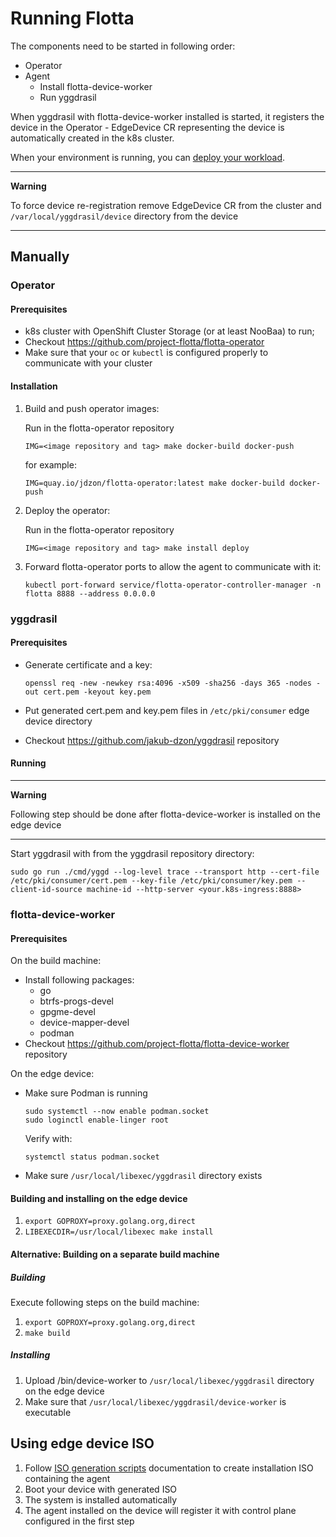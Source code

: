 # Running Flotta

The components need to be started in following order:
 - Operator
 - Agent
   - Install flotta-device-worker
   - Run yggdrasil

When yggdrasil with flotta-device-worker installed is started, it registers the device in the Operator -  EdgeDevice CR representing the device is automatically created in the k8s cluster.

When your environment is running, you can [deploy your workload](deploying-workloads.md).

---
**Warning** 

To force device re-registration remove EdgeDevice CR from the cluster and `/var/local/yggdrasil/device` directory from the device

---

## Manually

### Operator

#### Prerequisites

 - k8s cluster with OpenShift Cluster Storage (or at least NooBaa) to run;
 - Checkout https://github.com/project-flotta/flotta-operator
 - Make sure that your `oc` or `kubectl` is configured properly to communicate with your cluster

#### Installation

1. Build and push operator images:
   
   Run in the flotta-operator repository
   
   `IMG=<image repository and tag> make docker-build docker-push`

    for example:

   `IMG=quay.io/jdzon/flotta-operator:latest make docker-build docker-push`
2. Deploy the operator:

   Run in the flotta-operator repository
 
   `IMG=<image repository and tag> make install deploy`
3. Forward flotta-operator ports to allow the agent to communicate with it:
 
   `kubectl port-forward service/flotta-operator-controller-manager -n flotta 8888 --address 0.0.0.0`

### yggdrasil

#### Prerequisites

- Generate certificate and a key:

  `openssl req -new -newkey rsa:4096 -x509 -sha256 -days 365 -nodes -out cert.pem -keyout key.pem`
- Put generated cert.pem and key.pem files in `/etc/pki/consumer` edge device directory 
- Checkout https://github.com/jakub-dzon/yggdrasil repository

#### Running

---
**Warning**

Following step should be done after flotta-device-worker is installed on the edge device

---

Start yggdrasil with from the yggdrasil repository directory:

`sudo go run ./cmd/yggd --log-level trace --transport http --cert-file /etc/pki/consumer/cert.pem --key-file /etc/pki/consumer/key.pem --client-id-source machine-id --http-server <your.k8s-ingress:8888>`

### flotta-device-worker

#### Prerequisites

On the build machine:

- Install following packages:
  - go 
  - btrfs-progs-devel
  - gpgme-devel
  - device-mapper-devel
  - podman
- Checkout https://github.com/project-flotta/flotta-device-worker repository 

On the edge device:
 
- Make sure Podman is running
  ```shell
  sudo systemctl --now enable podman.socket
  sudo loginctl enable-linger root
  ```

  Verify with:
  ```shell
  systemctl status podman.socket
  ```
- Make sure `/usr/local/libexec/yggdrasil` directory exists


#### Building and installing on the edge device

1. `export GOPROXY=proxy.golang.org,direct`
2. `LIBEXECDIR=/usr/local/libexec make install`

#### Alternative: Building on a separate build machine

##### Building
Execute following steps on the build machine:

1. `export GOPROXY=proxy.golang.org,direct`
2. `make build`

##### Installing 

1. Upload <flotta-device-worker repo dir>/bin/device-worker to `/usr/local/libexec/yggdrasil` directory on the edge device
2. Make sure that `/usr/local/libexec/yggdrasil/device-worker` is executable




## Using edge device ISO

1. Follow [ISO generation scripts](https://github.com/ydayagi/r4e) documentation to create installation ISO containing the agent
2. Boot your device with generated ISO
3. The system is installed automatically
4. The agent installed on the device will register it with control plane configured in the first step